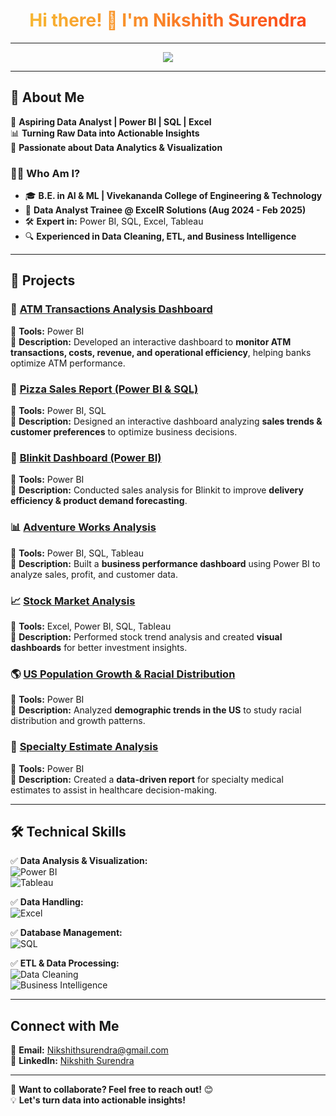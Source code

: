 
<h1 align="center">
  <span style="background: linear-gradient(to right, #f7b733, #fc4a1a); -webkit-background-clip: text; color: transparent;">
    Hi there! 👋 I'm Nikshith Surendra  
  </span>
</h1>

---

<div align="center">
  <img src="https://readme-typing-svg.herokuapp.com?font=Fira+Code&size=22&pause=1000&color=F7B733&center=true&vCenter=true&width=700&lines=Aspiring+Data+Analyst;Power+BI+|+SQL+|+Excel+|+Tableau;Turning+Raw+Data+into+Actionable+Insights" />
</div>

---

## 🚀 **About Me**  
💼 **Aspiring Data Analyst | Power BI | SQL | Excel**  
📊 **Turning Raw Data into Actionable Insights**  
🎯 **Passionate about Data Analytics & Visualization**  

### 👨‍💻 **Who Am I?**  
- 🎓 **B.E. in AI & ML | Vivekananda College of Engineering & Technology**  
- 📌 **Data Analyst Trainee @ ExcelR Solutions (Aug 2024 - Feb 2025)**  
- 🛠 **Expert in:** Power BI, SQL, Excel, Tableau  
- 🔍 **Experienced in Data Cleaning, ETL, and Business Intelligence**  

---

## 🐂 **Projects**  

### 🏧 [ATM Transactions Analysis Dashboard](https://github.com/Dhanushdcr/ATM-Transaction-Dashboard)  
📌 **Tools:** Power BI  
📌 **Description:** Developed an interactive dashboard to **monitor ATM transactions, costs, revenue, and operational efficiency**, helping banks optimize ATM performance.  

### 🍕 [Pizza Sales Report (Power BI & SQL)](https://github.com/Dhanushdcr/Pizza-Sales-Report-PowerBI-and-SQL-)  
📌 **Tools:** Power BI, SQL  
📌 **Description:** Designed an interactive dashboard analyzing **sales trends & customer preferences** to optimize business decisions.  

### 🛒 [Blinkit Dashboard (Power BI)](https://github.com/Dhanushdcr/Blinkit-Dashboard-PowerBI-)  
📌 **Tools:** Power BI  
📌 **Description:** Conducted sales analysis for Blinkit to improve **delivery efficiency & product demand forecasting**.  

### 📊 [Adventure Works Analysis](https://github.com/Dhanushdcr/Adventureworks-Excel-PowerBI-SQL-Tableau)  
📌 **Tools:** Power BI, SQL, Tableau  
📌 **Description:** Built a **business performance dashboard** using Power BI to analyze sales, profit, and customer data.  

### 📈 [Stock Market Analysis](https://github.com/Dhanushdcr/Stock-Market-Analysis-Excel-PowerBI-SQL-Tableau)  
📌 **Tools:** Excel, Power BI, SQL, Tableau  
📌 **Description:** Performed stock trend analysis and created **visual dashboards** for better investment insights.  

### 🌎 [US Population Growth & Racial Distribution](https://github.com/Dhanushdcr/US-Population-Growth-Racial-Distribution-PowerBI)  
📌 **Tools:** Power BI  
📌 **Description:** Analyzed **demographic trends in the US** to study racial distribution and growth patterns.  

### 🏥 [Specialty Estimate Analysis](https://github.com/Dhanushdcr/Specialty-Estimate-PowerBI)  
📌 **Tools:** Power BI  
📌 **Description:** Created a **data-driven report** for specialty medical estimates to assist in healthcare decision-making.  

---

## 🛠 **Technical Skills**  

✅ **Data Analysis & Visualization:**  
![Power BI](https://img.shields.io/badge/PowerBI-FAE500?style=for-the-badge&logo=power-bi&logoColor=black)  
![Tableau](https://img.shields.io/badge/Tableau-E97627?style=for-the-badge&logo=tableau&logoColor=white)  

✅ **Data Handling:**  
![Excel](https://img.shields.io/badge/Excel-217346?style=for-the-badge&logo=microsoft-excel&logoColor=white)  

✅ **Database Management:**  
![SQL](https://img.shields.io/badge/SQL-4479A1?style=for-the-badge&logo=mysql&logoColor=white)  

✅ **ETL & Data Processing:**  
![Data Cleaning](https://img.shields.io/badge/Data%20Cleaning-ff6f61?style=for-the-badge&logo=database&logoColor=white)  
![Business Intelligence](https://img.shields.io/badge/Business%20Intelligence-0078D4?style=for-the-badge&logo=microsoft-power-bi&logoColor=white)  

---

##  **Connect with Me**  
📩 **Email:** [Nikshithsurendra@gmail.com](mailto:Nikshithsurendra@gmail.com)  
🔗 **LinkedIn:** [Nikshith Surendra](www.linkedin.com/in/nikshith-910q)  

---

🚀 **Want to collaborate? Feel free to reach out!** 😊  
💡 **Let's turn data into actionable insights!**  

